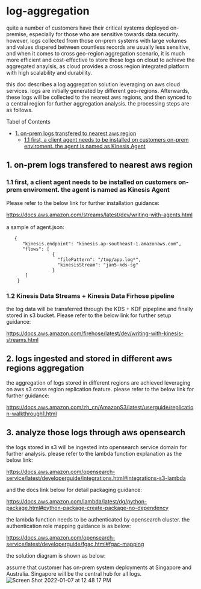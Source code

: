 # log-aggregation

quite a number of customers have their critical systems deployed on-premise, especially for those who are sensitive towards data security.
however, logs collected from those on-prem systems with large volumes and values dispered between countless records are usually less sensitive, and when it comes to cross geo-region aggregation scenario, it is much more efficient and cost-effective to store those logs on cloud to achieve the aggregated anaylsis, as cloud provides a cross region integrated platform with high scalability and durability.

this doc describes a log aggregation solution leveraging on aws cloud services. logs are initially generated by different geo-regions. Afterwards, these logs will be collected to the nearest aws regions, and then synced to a central region for further aggregation analysis. the processing steps are as follows.

Tabel of Contents
- [1. on-prem logs transfered to nearest aws region](#1.-on-prem-logs-transfered-to-nearest-aws-region)
   - [1.1 first, a client agent needs to be installed on customers on-prem enviroment. the agent is named as Kinesis Agent](#1.1-first,-a-client-agent-needs-to-be-installed-on-customers-on-prem-enviroment.-the-agent-is-named-as-Kinesis-Agent)
## 1. on-prem logs transfered to nearest aws region

### 1.1 first, a client agent needs to be installed on customers on-prem enviroment. the agent is named as Kinesis Agent
Please refer to the below link for further installation guidance:
   
https://docs.aws.amazon.com/streams/latest/dev/writing-with-agents.html
   
a sample of agent.json:　
```
   {
      "kinesis.endpoint": "kinesis.ap-southeast-1.amazonaws.com", 
      "flows": [
                 {
                   "filePattern": "/tmp/app.log*",
                   "kinesisStream": "jan5-kds-sg"
                 }
       ]
    }
```

### 1.2 Kinesis Data Streams + Kinesis Data Firhose pipeline
the log data will be transferred through the KDS + KDF pipepline and finally stored in s3 bucket.
Please refer to the below link for further setup guidance:
   
https://docs.aws.amazon.com/firehose/latest/dev/writing-with-kinesis-streams.html
    
    
## 2. logs ingested and stored in different aws regions aggregation
the aggregation of logs stored in different regions are achieved leveraging on aws s3 cross region replication feature.
please refer to the below link for further guidance:
   
https://docs.aws.amazon.com/zh_cn/AmazonS3/latest/userguide/replication-walkthrough1.html

## 3. analyze those logs through aws opensearch
the logs stored in s3 will be ingested into opensearch service domain for further analysis.
please refer to the lambda function explanation as the below link:
   
https://docs.aws.amazon.com/opensearch-service/latest/developerguide/integrations.html#integrations-s3-lambda
   
and the docs link below for detail packaging guidance:
   
https://docs.aws.amazon.com/lambda/latest/dg/python-package.html#python-package-create-package-no-dependency
   
the lambda function needs to be authenticated by opensearch cluster. the authentication role mapping guidance is as below:
   
https://docs.aws.amazon.com/opensearch-service/latest/developerguide/fgac.html#fgac-mapping
   
   
the solution diagram is shown as below:

assume that customer has on-prem system deployments at Singapore and Australia. Singapore will be the central hub for all logs. 
![Screen Shot 2022-01-07 at 12 48 17 PM](https://user-images.githubusercontent.com/97269758/148493379-3d8a64f6-8ca8-4d66-9662-33701b725a28.png)
